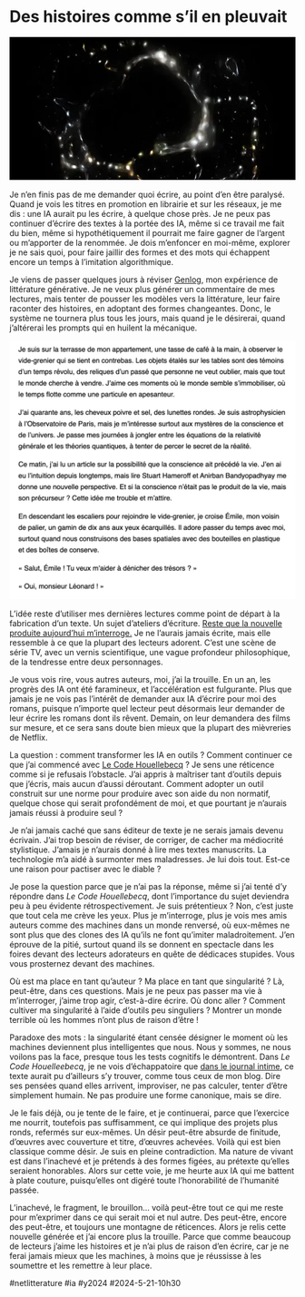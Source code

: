 # Des histoires comme s’il en pleuvait

![Cosmic void](_i/void-topaz-enhance-4x.webp)

Je n’en finis pas de me demander quoi écrire, au point d’en être paralysé. Quand je vois les titres en promotion en librairie et sur les réseaux, je me dis : une IA aurait pu les écrire, à quelque chose près. Je ne peux pas continuer d’écrire des textes à la portée des IA, même si ce travail me fait du bien, même si hypothétiquement il pourrait me faire gagner de l’argent ou m’apporter de la renommée. Je dois m’enfoncer en moi-même, explorer je ne sais quoi, pour faire jaillir des formes et des mots qui échappent encore un temps à l’imitation algorithmique.

Je viens de passer quelques jours à réviser [Genlog](https://genlog.tcrouzet.com/), mon expérience de littérature générative. Je ne veux plus générer un commentaire de mes lectures, mais tenter de pousser les modèles vers la littérature, leur faire raconter des histoires, en adoptant des formes changeantes. Donc, le système ne tournera plus tous les jours, mais quand je le désirerai, quand j’altérerai les prompts qui en huilent la mécanique.

![Nouvelle du jour](_i/ianouvelle.webp)

L’idée reste d’utiliser mes dernières lectures comme point de départ à la fabrication d’un texte. Un sujet d’ateliers d’écriture. [Reste que la nouvelle produite aujourd’hui m’interroge.](https://genlog.tcrouzet.com/2024/05/21_fr/) Je ne l’aurais jamais écrite, mais elle ressemble à ce que la plupart des lecteurs adorent. C’est une scène de série TV, avec un vernis scientifique, une vague profondeur philosophique, de la tendresse entre deux personnages.

Je vous vois rire, vous autres auteurs, moi, j’ai la trouille. En un an, les progrès des IA ont été faramineux, et l’accélération est fulgurante. Plus que jamais je ne vois pas l’intérêt de demander aux IA d’écrire pour moi des romans, puisque n’importe quel lecteur peut désormais leur demander de leur écrire les romans dont ils rêvent. Demain, on leur demandera des films sur mesure, et ce sera sans doute bien mieux que la plupart des mièvreries de Netflix.

La question : comment transformer les IA en outils ? Comment continuer ce que j’ai commencé avec [Le Code Houellebecq](../../books/le-code-houellebecq.md) ? Je sens une réticence comme si je refusais l’obstacle. J’ai appris à maîtriser tant d’outils depuis que j’écris, mais aucun d’aussi déroutant. Comment adopter un outil construit sur une norme pour produire avec son aide du non normatif, quelque chose qui serait profondément de moi, et que pourtant je n’aurais jamais réussi à produire seul ?

Je n’ai jamais caché que sans éditeur de texte je ne serais jamais devenu écrivain. J’ai trop besoin de réviser, de corriger, de cacher ma médiocrité stylistique. J’amais je n’aurais donné à lire mes textes manuscrits. La technologie m’a aidé à surmonter mes maladresses. Je lui dois tout. Est-ce une raison pour pactiser avec le diable ?

Je pose la question parce que je n’ai pas la réponse, même si j’ai tenté d’y répondre dans *Le Code Houellebecq*, dont l’importance du sujet deviendra peu à peu évidente rétrospectivement. Je suis prétentieux ? Non, c’est juste que tout cela me crève les yeux. Plus je m’interroge, plus je vois mes amis auteurs comme des machines dans un monde renversé, où eux-mêmes ne sont plus que des clones des IA qu’ils ne font qu’imiter maladroitement. J’en éprouve de la pitié, surtout quand ils se donnent en spectacle dans les foires devant des lecteurs adorateurs en quête de dédicaces stupides. Vous vous prosternez devant des machines.

Où est ma place en tant qu’auteur ? Ma place en tant que singularité ? Là, peut-être, dans ces questions. Mais je ne peux pas passer ma vie à m’interroger, j’aime trop agir, c’est-à-dire écrire. Où donc aller ? Comment cultiver ma singularité à l’aide d’outils peu singuliers ? Montrer un monde terrible où les hommes n’ont plus de raison d’être !

Paradoxe des mots : la singularité étant censée désigner le moment où les machines deviennent plus intelligentes que nous. Nous y sommes, ne nous voilons pas la face, presque tous les tests cognitifs le démontrent. Dans *Le Code Houelleebecq*, je ne vois d’échappatoire que [dans le journal intime](/tag/carnet-de-route/), ce texte aurait pu d’ailleurs s’y trouver, comme tous ceux de mon blog. Dire ses pensées quand elles arrivent, improviser, ne pas calculer, tenter d’être simplement humain. Ne pas produire une forme canonique, mais se dire.

Je le fais déjà, ou je tente de le faire, et je continuerai, parce que l’exercice me nourrit, toutefois pas suffisamment, ce qui implique des projets plus ronds, refermés sur eux-mêmes. Un désir peut-être absurde de finitude, d’œuvres avec couverture et titre, d’œuvres achevées. Voilà qui est bien classique comme désir. Je suis en pleine contradiction. Ma nature de vivant est dans l’inachevé et je prétends à des formes figées, au prétexte qu’elles seraient honorables. Alors sur cette voie, je me heurte aux IA qui me battent à plate couture, puisqu’elles ont digéré toute l’honorabilité de l’humanité passée.

L’inachevé, le fragment, le brouillon… voilà peut-être tout ce qui me reste pour m’exprimer dans ce qui serait moi et nul autre. Des peut-être, encore des peut-être, et toujours une montagne de réticences. Alors je relis cette nouvelle générée et j’ai encore plus la trouille. Parce que comme beaucoup de lecteurs j’aime les histoires et je n’ai plus de raison d’en écrire, car je ne ferai jamais mieux que les machines, à moins que je réussisse à les soumettre et les remettre à leur place.

#netlitterature #ia #y2024 #2024-5-21-10h30
